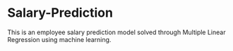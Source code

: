 # Salary-Prediction
This is an employee salary prediction model solved through Multiple Linear Regression using machine learning.
